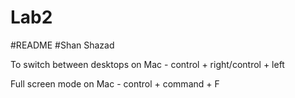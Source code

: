 # Lab2
#README 
#Shan Shazad

To switch between desktops on Mac - control + right/control + left

Full screen mode on Mac - control + command + F
